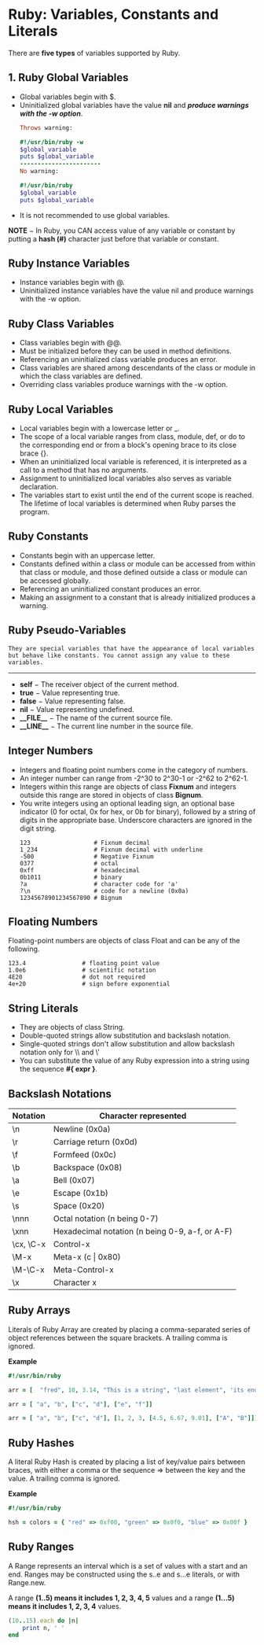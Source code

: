 # Ruby: Variables, Constants and Literals
There are **five types** of variables supported by Ruby.

## 1. Ruby Global Variables
- Global variables begin with $.
- Uninitialized global variables have the value **nil** and ***produce warnings with the -w option***.
    ```ruby
    Throws warning:
    
    #!/usr/bin/ruby -w
    $global_variable
    puts $global_variable
    -----------------------
    No warning:

    #!/usr/bin/ruby
    $global_variable
    puts $global_variable
    ```
-  It is not recommended to use global variables.

**NOTE** − In Ruby, you CAN access value of any variable or constant by putting a **hash (#)** character just before that variable or constant.

## Ruby Instance Variables
- Instance variables begin with @.
- Uninitialized instance variables have the value nil and produce warnings with the -w option.

## Ruby Class Variables
- Class variables begin with @@.
- Must be initialized before they can be used in method definitions.
- Referencing an uninitialized class variable produces an error.
- Class variables are shared among descendants of the class or module in which the class variables are defined.
- Overriding class variables produce warnings with the -w option.

## Ruby Local Variables
- Local variables begin with a lowercase letter or _.
- The scope of a local variable ranges from class, module, def, or do to the corresponding end or from a block's opening brace to its close brace {}.
- When an uninitialized local variable is referenced, it is interpreted as a call to a method that has no arguments.
- Assignment to uninitialized local variables also serves as variable declaration.
- The variables start to exist until the end of the current scope is reached. The lifetime of local variables is determined when Ruby parses the program.

## Ruby Constants
- Constants begin with an uppercase letter.
- Constants defined within a class or module can be accessed from within that class or module, and those defined outside a class or module can be accessed globally.
- Referencing an uninitialized constant produces an error.
- Making an assignment to a constant that is already initialized produces a warning.

## Ruby Pseudo-Variables
    They are special variables that have the appearance of local variables but behave like constants. You cannot assign any value to these variables.
***
- **self** − The receiver object of the current method.
- **true** − Value representing true.
- **false** − Value representing false.
- **nil** − Value representing undefined.
- **\_\_FILE__** − The name of the current source file.
- **\_\_LINE__** − The current line number in the source file.

## Integer Numbers
- Integers and floating point numbers come in the category of numbers.
- An integer number can range from -2^30 to 2^30-1 or -2^62 to 2^62-1.
- Integers within this range are objects of class **Fixnum** and integers outside this range are stored in objects of class **Bignum**.
- You write integers using an optional leading sign, an optional base indicator (0 for octal, 0x for hex, or 0b for binary), followed by a string of digits in the appropriate base. Underscore characters are ignored in the digit string.
    ```
    123                  # Fixnum decimal
    1_234                # Fixnum decimal with underline
    -500                 # Negative Fixnum
    0377                 # octal
    0xff                 # hexadecimal
    0b1011               # binary
    ?a                   # character code for 'a'
    ?\n                  # code for a newline (0x0a)
    12345678901234567890 # Bignum
    ```

## Floating Numbers
Floating-point numbers are objects of class Float and can be any of the following.
```
123.4                # floating point value
1.0e6                # scientific notation
4E20                 # dot not required
4e+20                # sign before exponential
```

## String Literals
- They are objects of class String.
- Double-quoted strings allow substitution and backslash notation.
- Single-quoted strings don't allow substitution and allow backslash notation only for \\\\ and \\'
- You can substitute the value of any Ruby expression into a string using the sequence **#{ expr }**.

## Backslash Notations
| Notation | Character represented |
| ---------- | ---------- |
| \n | Newline (0x0a) |
| \r | Carriage return (0x0d) |
| \f | Formfeed (0x0c) |
| \b | Backspace (0x08) |
| \a | Bell (0x07) |
| \e | Escape (0x1b) |
| \s | Space (0x20) |
| \nnn | Octal notation (n being 0-7) |
| \xnn | Hexadecimal notation (n being 0-9, a-f, or A-F) |
| \cx, \C-x | Control-x |
| \M-x | Meta-x (c \| 0x80) |
| \M-\C-x |	Meta-Control-x |
| \x | Character x |

## Ruby Arrays
Literals of Ruby Array are created by placing a comma-separated series of object references between the square brackets. A trailing comma is ignored.

**Example**
```ruby
#!/usr/bin/ruby

arr = [  "fred", 10, 3.14, "This is a string", "last element", 'its end' ]

arr = [ "a", "b", ["c", "d"], ["e", "f"]]

arr = [ "a", "b", ["c", "d"], [1, 2, 3, [4.5, 6.67, 9.01], ["A", "B"]]]

```

## Ruby Hashes
A literal Ruby Hash is created by placing a list of key/value pairs between braces, with either a comma or the sequence => between the key and the value. A trailing comma is ignored.

**Example**
```ruby
#!/usr/bin/ruby

hsh = colors = { "red" => 0xf00, "green" => 0x0f0, "blue" => 0x00f }
```

## Ruby Ranges
A Range represents an interval which is a set of values with a start and an end. Ranges may be constructed using the s..e and s...e literals, or with Range.new.

A range **(1..5) means it includes 1, 2, 3, 4, 5** values and a range **(1...5) means it includes 1, 2, 3, 4** values.

```ruby
(10..15).each do |n| 
    print n, ' ' 
end
```




